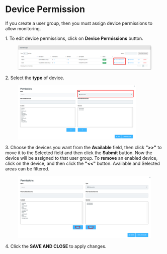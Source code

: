 # Device Permission

If you create a user group, then you must assign device permissions to allow monitoring.

1\.      To edit device permissions, click on **Device Permissions** button.

<figure><img src="../../../.gitbook/assets/image (347).png" alt=""><figcaption></figcaption></figure>

2\.      Select the **type** of device.

<div align="left">

<figure><img src="../../../.gitbook/assets/image (348).png" alt="" width="375"><figcaption></figcaption></figure>

</div>

3\.      Choose the devices you want from the **Available** field, then click **">>"** to move it to the Selected field and then click the **Submit** button. Now the device will be assigned to that user group. To **remove** an enabled device, click on the device, and then click the **"<<"** button. Available and Selected areas can be filtered.&#x20;

<figure><img src="../../../.gitbook/assets/image (349).png" alt=""><figcaption></figcaption></figure>

4\.       Click the **SAVE AND CLOSE** to apply changes.
